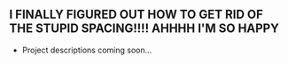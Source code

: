 <h2>I FINALLY FIGURED OUT HOW TO GET RID OF THE STUPID SPACING!!!! AHHHH I'M SO HAPPY</h2>

- Project descriptions coming soon...